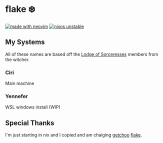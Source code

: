 # flake ❄️

[![made with neovim](https://img.shields.io/static/v1?label=made%20with&message=neovim&color=00b952&style=flat-square&logo=neovim)](https://neovim.io/)
[![nixos unstable](https://img.shields.io/static/v1?label=NixOS&message=unstable&color=5277c3&style=flat-square&logo=nixos)](https://nixos.org/)

## My Systems 

All of these names are based off the [Lodge of Sorceresses](https://witcher.fandom.com/wiki/Lodge_of_Sorceresses) members from the witcher.

### Ciri

Main machine

### Yennefer

WSL windows install (WIP)

## Special Thanks

I'm just starting in nix and I copied and am chaiging [getchoo](https://github.com/getchoo) [flake](https://github.com/getchoo/flake/tree/main).

